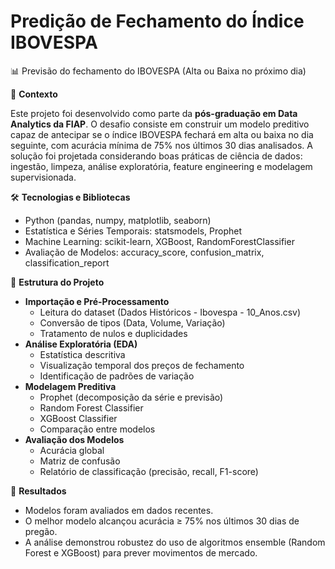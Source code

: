 # Predição de Fechamento do Índice IBOVESPA
📊 Previsão do fechamento do IBOVESPA (Alta ou Baixa no próximo dia)

📌 **Contexto**

Este projeto foi desenvolvido como parte da **pós-graduação em Data Analytics da FIAP**.
O desafio consiste em construir um modelo preditivo capaz de antecipar se o índice IBOVESPA fechará em alta ou baixa no dia seguinte, com acurácia mínima de 75% nos últimos 30 dias analisados.
A solução foi projetada considerando boas práticas de ciência de dados: ingestão, limpeza, análise exploratória, feature engineering e modelagem supervisionada.

🛠️ **Tecnologias e Bibliotecas**
- Python (pandas, numpy, matplotlib, seaborn)
- Estatística e Séries Temporais: statsmodels, Prophet
- Machine Learning: scikit-learn, XGBoost, RandomForestClassifier
- Avaliação de Modelos: accuracy_score, confusion_matrix, classification_report

📂 **Estrutura do Projeto**
- **Importação e Pré-Processamento**
  - Leitura do dataset (Dados Históricos - Ibovespa - 10_Anos.csv)
  - Conversão de tipos (Data, Volume, Variação)
  - Tratamento de nulos e duplicidades
- **Análise Exploratória (EDA)**
  - Estatística descritiva
  - Visualização temporal dos preços de fechamento
  - Identificação de padrões de variação
- **Modelagem Preditiva**
  - Prophet (decomposição da série e previsão)
  - Random Forest Classifier
  - XGBoost Classifier
  - Comparação entre modelos
- **Avaliação dos Modelos**
  - Acurácia global
  - Matriz de confusão
  - Relatório de classificação (precisão, recall, F1-score)

🎯 **Resultados**
- Modelos foram avaliados em dados recentes.
- O melhor modelo alcançou acurácia ≥ 75% nos últimos 30 dias de pregão.
- A análise demonstrou robustez do uso de algoritmos ensemble (Random Forest e XGBoost) para prever movimentos de mercado.
